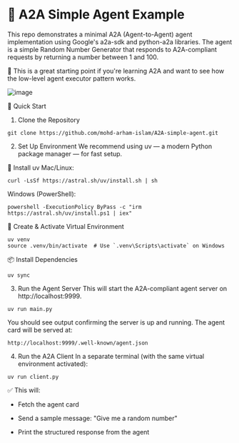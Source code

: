 # 🤖 A2A Simple Agent Example
This repo demonstrates a minimal A2A (Agent-to-Agent) agent implementation using Google's a2a-sdk and python-a2a libraries. The agent is a simple Random Number Generator that responds to A2A-compliant requests by returning a number between 1 and 100.

🧠 This is a great starting point if you're learning A2A and want to see how the low-level agent executor pattern works.

![image](https://github.com/user-attachments/assets/3f915646-d23f-46a7-9fdb-a2f660b20776)


🚀 Quick Start
1. Clone the Repository
```
git clone https://github.com/mohd-arham-islam/A2A-simple-agent.git
```
2. Set Up Environment
We recommend using uv — a modern Python package manager — for fast setup.

🔧 Install uv
Mac/Linux:
```
curl -LsSf https://astral.sh/uv/install.sh | sh
```
Windows (PowerShell):
```
powershell -ExecutionPolicy ByPass -c "irm https://astral.sh/uv/install.ps1 | iex"
```

🧪 Create & Activate Virtual Environment
```
uv venv
source .venv/bin/activate  # Use `.venv\Scripts\activate` on Windows
```

📦 Install Dependencies
```
uv sync
```

3. Run the Agent Server
This will start the A2A-compliant agent server on http://localhost:9999.

```
uv run main.py
```
You should see output confirming the server is up and running. The agent card will be served at:
```
http://localhost:9999/.well-known/agent.json
```

4. Run the A2A Client
In a separate terminal (with the same virtual environment activated):
```
uv run client.py
```

✅ This will:

* Fetch the agent card

* Send a sample message: "Give me a random number"

* Print the structured response from the agent
